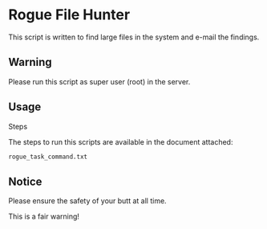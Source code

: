 # Rogue File Hunter 

This script is written to find large files in the system and e-mail the findings.

## Warning

Please run this script as super user (root) in the server.

## Usage

Steps

The steps to run this scripts are available in the document attached:
```bash
rogue_task_command.txt
```

## Notice

Please ensure the safety of your butt at all time.

This is a fair warning!
